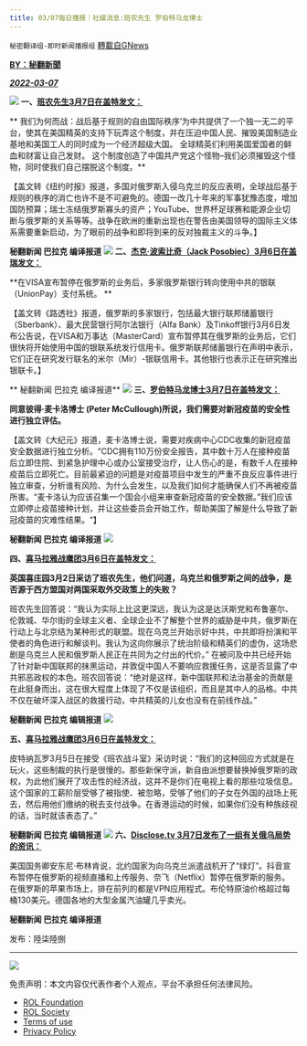 ```yaml
---
title: 03/07每日播报｜社媒消息:班农先生 罗伯特马龙博士
---
```

`秘密翻译组-即时新闻播报组` [轉載自GNews](https://gnews.org/zh-hans/2118984/)

**[BY：秘翻新聞](http://03/05每日播报｜社媒消息:)**

***[2022-03-07](http://03/05每日播报｜社媒消息:)***


![](https://assets.gnews.org/wp-content/uploads/2022/03/1-72.jpg)
**一、[班农先生3月7日在盖特发文：](https://gettr.com/post/pyjzvz3bca)**

** 我们为何而战：战后基于规则的自由国际秩序’为中共提供了一个独一无二的平台，使其在美国精英的支持下玩弄这个制度，并在压迫中国人民、摧毁美国制造业基地和美国工人的同时成为一个经济超级大国。 全球精英们利用美国爱国者的鲜血和财富让自己发财。 这个制度创造了中国共产党这个怪物–我们必须摧毁这个怪物，同时使我们自己摆脱这个制度。**

【盖文转《纽约时报》报道，多国对俄罗斯入侵乌克兰的反应表明，全球战后基于规则的秩序的消亡也许不是不可避免的。德国一改几十年来的军事犹豫态度，增加国防预算；瑞士冻结俄罗斯寡头的资产；YouTube、世界杯足球赛和能源企业切断与俄罗斯的关系等等。战争在欧洲的重新出现也在警告由美国领导的国际主义体系需要重新启动，为了眼前的战争和即将到来的反对独裁主义的斗争。】

**秘翻新闻 巴拉克 编译报道**
![](https://assets.gnews.org/wp-content/uploads/2022/03/n2.png)
**二、[杰克·波索比奇（Jack Posobiec）3月6日在盖瑞发文：](https://gettr.com/post/pyhk64e2f5)**

**在VISA宣布暂停在俄罗斯的业务后，多家俄罗斯银行转向使用中共的银联（UnionPay）支付系统。 **

【盖文转《路透社》报道，俄罗斯的多家银行，包括最大银行联邦储蓄银行（Sberbank）、最大民营银行阿尔法银行（Alfa Bank）及Tinkoff银行3月6日发布公告说，在VISA和万事达（MasterCard）宣布暂停其在俄罗斯的业务后，它们很快将开始使用中国的银联系统发行信用卡。俄罗斯联邦储蓄银行在声明中表示，它们正在研究发行联名的米尔（Mir）-银联信用卡。其他银行也表示正在研究推出银联卡。】

** 秘翻新闻 巴拉克 编译报道**
![](https://assets.gnews.org/wp-content/uploads/2022/03/3-34.jpg)
**三、**[**罗伯特马龙博士3月7日在盖特发文：**](https://gettr.com/post/pykkej49b5)

**同意彼得·麦卡洛博士 (Peter McCullough)所说，我们需要对新冠疫苗的安全性进行独立评估。**

【盖文转《大纪元》报道，麦卡洛博士说，需要对疾病中心CDC收集的新冠疫苗安全数据进行独立分析。“CDC拥有110万份安全报告，其中数十万人在接种疫苗后立即住院、到紧急护理中心或办公室接受治疗，让人伤心的是，有数千人在接种疫苗后立即死亡。目前最紧迫的问题是对疫苗项目中发生的严重不良反应事件进行独立审查，分析谁有风险、为什么会发生，以及我们如何才能确保人们不再被疫苗所害。“麦卡洛认为应该召集一个国会小组来审查新冠疫苗的安全数据。”我们应该立即停止疫苗接种计划，并让这些委员会开始工作，帮助美国了解是什么导致了新冠疫苗的灾难性结果。“】

**秘翻新闻 巴拉克 编译报道**
![](https://assets.gnews.org/wp-content/uploads/2022/03/4-33.png)


**四、[喜马拉雅战鹰团3月6日在盖特发文：](https://gettr.com/post/pygog0115f)**

**英国喜庄园3月2日采访了班农先生，他们问道，乌克兰和俄罗斯之间的战争，是否源于西方盟国对两国采取外交政策上的失败？**

班农先生回答说：“我认为实际上比这更深远，我认为这是达沃斯党和布鲁塞尔、伦敦城、华尔街的全球主义者、全球企业不了解整个世界的威胁是中共，俄罗斯在行动上与北京结为某种形式的联盟。现在乌克兰开始示好中共，中共即将扮演和平使者的角色进行和解谈判。我认为这向你展示了统治阶级和精英们的虚伪，这场悲剧是乌克兰人民和俄罗斯人民正在共同为之付出的代价。” 在被问及中共已经开始了针对新中国联邦的抹黑运动，并敦促中国人不要响应救援任务，这是否显露了中共邪恶政权的本色。班农回答说：“绝对是这样，新中国联邦和法治基金的贡献是在此挺身而出，这在很大程度上体现了不仅是该组织，而且是其中人的品格。中共不仅在破坏深入战区的救援行动，中共精英的儿女也没有在前线作战。”

**秘翻新闻 巴拉克 编辑报道**
![](https://assets.gnews.org/wp-content/uploads/2022/03/5-9.jpg)


**五、[喜马拉雅战鹰团3月6日在盖特发文：](https://gettr.com/post/pyhld24433)**

皮特纳瓦罗3月5日在接受《班农战斗室》采访时说：“我们的这种回应方式就是在玩火，这些制裁的执行是很慢的。那些新保守派，新自由派想要替换掉俄罗斯的政权，为此他们展开了攻击性的经济战，这并不是你们在电视上看的那些垃圾信息。这个国家的工薪阶层受够了被指使、被忽略，受够了他们的子女在外国的战场上死去，然后用他们缴纳的税去支付战争。在香港运动的时候，如果你们没有种族歧视的话，当时就该表态了。”

**秘翻新闻 巴拉克 编辑报道**
![](https://assets.gnews.org/wp-content/uploads/2022/03/6-35.png)
**六、[Disclose.tv 3月7日发布了一组有关俄乌局势的资讯：](https://gettr.com/post/pyj00z83c5)**

美国国务卿安东尼·布林肯说，北约国家为向乌克兰派遣战机开了“绿灯”。抖音宣布暂停在俄罗斯的视频直播和上传服务、奈飞（Netflix）暂停在俄罗斯的服务。在俄罗斯的苹果市场上，排在前列的都是VPN应用程式。布伦特原油价格超过每桶130美元。德国各地的大型金属汽油罐几乎卖光。

**秘翻新闻 巴拉克 编译报道**

发布：陸柒陸捌

* * *
![](https://assets.gnews.org/wp-content/uploads/2022/03/IMAGE-2022-02-19-171752.jpg)


 

免责声明：本文内容仅代表作者个人观点，平台不承担任何法律风险。

- [ROL Foundation](https://rolfoundation.org/)
- [ROL Society](https://rolsociety.org/)
- [Terms of use](https://gnews.org/terms-of-use-3/)
- [Privacy Policy](https://gnews.org/privacy-policy/)
